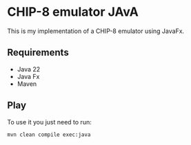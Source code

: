 # CHIP-8 emulator JAvA
This is my implementation of a CHIP-8 emulator using JavaFx.

## Requirements

- Java 22
- Java Fx
- Maven

## Play
To use it you just need to run:
```
mvn clean compile exec:java
```
